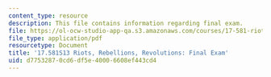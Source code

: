 ```yaml
---
content_type: resource
description: This file contains information regarding final exam.
file: https://ol-ocw-studio-app-qa.s3.amazonaws.com/courses/17-581-riots-rebellions-revolutions-spring-2013/d77532870cd6df5e40006608ef443cd4_MIT17_581S13_FinalExam.pdf
file_type: application/pdf
resourcetype: Document
title: '17.581S13 Riots, Rebellions, Revolutions: Final Exam'
uid: d7753287-0cd6-df5e-4000-6608ef443cd4
---
```

